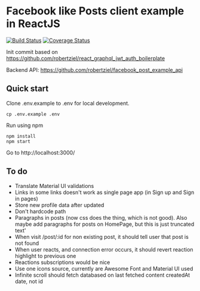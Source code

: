 # Facebook like Posts client example in ReactJS

[![Build Status](https://travis-ci.com/robertziel/facebook_news_feed_example_client.svg?branch=master)](https://travis-ci.com/robertziel/facebook_news_feed_example_client) [![Coverage Status](https://coveralls.io/repos/github/robertziel/facebook_news_feed_example_client/badge.svg?branch=master)](https://coveralls.io/github/robertziel/facebook_news_feed_example_client?branch=master)

Init commit based on https://github.com/robertziel/react_graphql_jwt_auth_boilerplate

Backend API: https://github.com/robertziel/facebook_post_example_api

## Quick start

Clone .env.example to .env for local development.

```
cp .env.example .env
```

Run using npm
```
npm install
npm start
```
Go to http://localhost:3000/

## To do

* Translate Material UI validations
* Links in some links doesn't work as single page app (in Sign up and Sign in pages)
* Store new profile data after updated
* Don't hardcode path
* Paragraphs in posts (now css does the thing, which is not good). Also maybe add paragraphs for posts on HomePage, but this is just truncated text'
* When visit /post/:id for non existing post, it should tell user that post is not found
* When user reacts, and connection error occurs, it should revert reaction highlight to previous one
* Reactions subscriptions would be nice
* Use one icons source, currently are Awesome Font and Material UI used
* Infinite scroll should fetch databased on last fetched content createdAt date, not id
